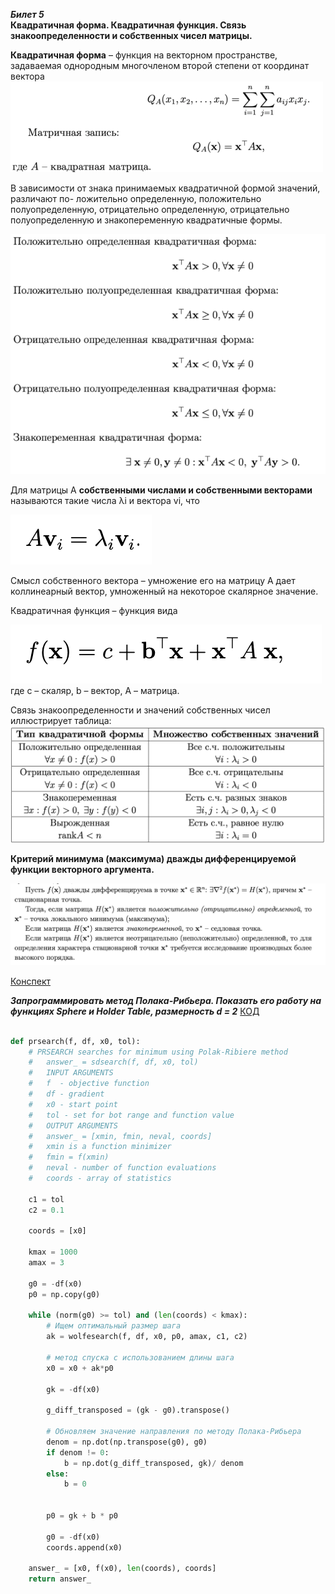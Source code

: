***Билет 5***\
**Квадратичная форма. Квадратичная функция. Связь знакоопределенности и собственных чисел матрицы.**

**Квадратичная форма** – функция на векторном пространстве, задаваемая однородным многочленом второй степени от координат вектора\
![ticket_5_1.png](ticket_5_1.png)

В зависимости от знака принимаемых квадратичной формой значений, различают по-
ложительно определенную, положительно полуопределенную, отрицательно определенную, отрицательно полуопределенную и знакопеременную квадратичные формы.

![ticket_5_2.png](ticket_5_2.png)

Для матрицы A **собственными числами и собственными векторами** называются такие числа λi и вектора vi, что

![ticket_5_3.png](ticket_5_3.png)

Смысл собственного вектора – умножение его на матрицу A дает коллинеарный вектор, умноженный на некоторое скалярное значение.

Квадратичная функция – функция вида

![ticket_5_6.png](ticket_5_6.png)
где c – скаляр, b – вектор, A – матрица.

Связь знакоопределенности и значений собственных чисел иллюстрирует таблица:
![ticket_5_4.png](ticket_5_4.png)

**Критерий минимума (максимума) дважды дифференцируемой функции векторного аргумента.**

![ticket_5_5.png](ticket_5_5.png)

[Конспект](https://open.etu.ru/assets/courseware/v1/98ff340fdb30155841a7af9315c3b889/asset-v1:kafedra-cad+opt-methods+spring_2024+type@asset+block/конспект1_5.pdf)



***Запрограммировать  метод  Полака-Рибьера. Показать его работу на функциях Sphere и Holder Table, размерность d = 2***
[КОД](https://open.etu.ru/courses/course-v1:kafedra-cad+opt-methods+spring_2024/courseware/36e24e85aa75401a9ac7002730b64bb0/d9acc0c322074580a3a52d45be116b2c/2?activate_block_id=block-v1%3Akafedra-cad%2Bopt-methods%2Bspring_2024%2Btype%40vertical%2Bblock%40cbf3f93d6d6145a7bb10d97b35917cd0)

```python

def prsearch(f, df, x0, tol):
    # PRSEARCH searches for minimum using Polak-Ribiere method
    # 	answer_ = sdsearch(f, df, x0, tol)
    #   INPUT ARGUMENTS
    #   f  - objective function
    #   df - gradient
    # 	x0 - start point
    # 	tol - set for bot range and function value
    #   OUTPUT ARGUMENTS
    #   answer_ = [xmin, fmin, neval, coords]
    # 	xmin is a function minimizer
    # 	fmin = f(xmin)
    # 	neval - number of function evaluations
    #   coords - array of statistics

    c1 = tol
    c2 = 0.1

    coords = [x0]

    kmax = 1000
    amax = 3

    g0 = -df(x0)
    p0 = np.copy(g0)

    while (norm(g0) >= tol) and (len(coords) < kmax):
        # Ищем оптимальный размер шага
        ak = wolfesearch(f, df, x0, p0, amax, c1, c2)

        # метод спуска с использованием длины шага
        x0 = x0 + ak*p0

        gk = -df(x0)

        g_diff_transposed = (gk - g0).transpose()

        # Обновляем значение направления по методу Полака-Рибьера
        denom = np.dot(np.transpose(g0), g0)
        if denom != 0:
            b = np.dot(g_diff_transposed, gk)/ denom
        else:
            b = 0


        p0 = gk + b * p0

        g0 = -df(x0)
        coords.append(x0)

    answer_ = [x0, f(x0), len(coords), coords]
    return answer_
```
